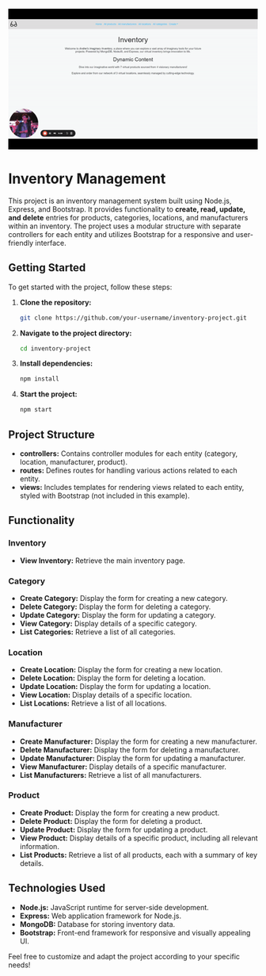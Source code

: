 ![Demo](public/images/inventory_readme.gif)

# Inventory Management

This project is an inventory management system built using Node.js, Express, and Bootstrap. It provides functionality to **create, read, update, and delete** entries for products, categories, locations, and manufacturers within an inventory. The project uses a modular structure with separate controllers for each entity and utilizes Bootstrap for a responsive and user-friendly interface.

## Getting Started

To get started with the project, follow these steps:

1. **Clone the repository:**

   ```bash
   git clone https://github.com/your-username/inventory-project.git
   ```
   
2. **Navigate to the project directory:**

    ```bash
    cd inventory-project
    ```

3. **Install dependencies:**

    ```bash
    npm install
    ```
    
4. **Start the project:**

    ```bash
    npm start
    ```

## Project Structure

- **controllers:** Contains controller modules for each entity (category, location, manufacturer, product).
- **routes:** Defines routes for handling various actions related to each entity.
- **views:** Includes templates for rendering views related to each entity, styled with Bootstrap (not included in this example).

## Functionality

### Inventory

- **View Inventory:** Retrieve the main inventory page.

### Category

- **Create Category:** Display the form for creating a new category.
- **Delete Category:** Display the form for deleting a category.
- **Update Category:** Display the form for updating a category.
- **View Category:** Display details of a specific category.
- **List Categories:** Retrieve a list of all categories.

### Location

- **Create Location:** Display the form for creating a new location.
- **Delete Location:** Display the form for deleting a location.
- **Update Location:** Display the form for updating a location.
- **View Location:** Display details of a specific location.
- **List Locations:** Retrieve a list of all locations.

### Manufacturer

- **Create Manufacturer:** Display the form for creating a new manufacturer.
- **Delete Manufacturer:** Display the form for deleting a manufacturer.
- **Update Manufacturer:** Display the form for updating a manufacturer.
- **View Manufacturer:** Display details of a specific manufacturer.
- **List Manufacturers:** Retrieve a list of all manufacturers.

### Product

- **Create Product:** Display the form for creating a new product.
- **Delete Product:** Display the form for deleting a product.
- **Update Product:** Display the form for updating a product.
- **View Product:** Display details of a specific product, including all relevant information.
- **List Products:** Retrieve a list of all products, each with a summary of key details.

## Technologies Used

- **Node.js:** JavaScript runtime for server-side development.
- **Express:** Web application framework for Node.js.
- **MongoDB:** Database for storing inventory data.
- **Bootstrap:** Front-end framework for responsive and visually appealing UI.

Feel free to customize and adapt the project according to your specific needs!
